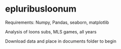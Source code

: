 # epluribusloonum
Requirements: Numpy, Pandas, seaborn, matplotlib

Analysis of loons subs, MLS games, all years

Download data and place in documents folder to begin
